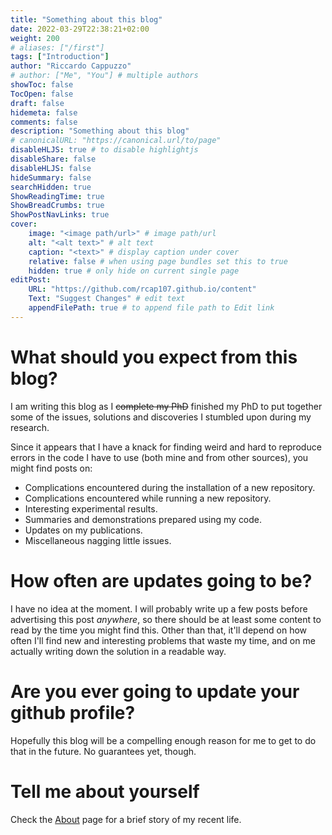 ```yaml
---
title: "Something about this blog"
date: 2022-03-29T22:38:21+02:00
weight: 200
# aliases: ["/first"]
tags: ["Introduction"]
author: "Riccardo Cappuzzo"
# author: ["Me", "You"] # multiple authors
showToc: false
TocOpen: false
draft: false
hidemeta: false
comments: false
description: "Something about this blog"
# canonicalURL: "https://canonical.url/to/page"
disableHLJS: true # to disable highlightjs
disableShare: false
disableHLJS: false
hideSummary: false
searchHidden: true
ShowReadingTime: true
ShowBreadCrumbs: true
ShowPostNavLinks: true
cover:
    image: "<image path/url>" # image path/url
    alt: "<alt text>" # alt text
    caption: "<text>" # display caption under cover
    relative: false # when using page bundles set this to true
    hidden: true # only hide on current single page
editPost:
    URL: "https://github.com/rcap107.github.io/content"
    Text: "Suggest Changes" # edit text
    appendFilePath: true # to append file path to Edit link
---
```



# What should you expect from this blog?
I am writing this blog as I ~~complete my PhD~~ finished my PhD to put together
some of the issues, solutions and discoveries I stumbled upon during my research.

Since it appears that I have a knack for finding weird and hard to reproduce
errors in the code I have to use (both mine and from other sources), you might
find posts on:
* Complications encountered during the installation of a new repository.
* Complications encountered while running a new repository.
* Interesting experimental results.
* Summaries and demonstrations prepared using my code.
* Updates on my publications.
* Miscellaneous nagging little issues.

# How often are updates going to be?
I have no idea at the moment. I will probably write up a few posts before
advertising this post *anywhere*, so there should be at least some content to
read by the time you might find this. Other than that, it'll depend on how often
I'll find new and interesting problems that waste my time, and on me actually
writing down the solution in a readable way.

# Are you ever going to update your github profile?
Hopefully this blog will be a compelling enough reason for me to get to do that
in the future. No guarantees yet, though.

# Tell me about yourself
Check the [About](/posts/about-me) page for a brief story of my recent life.
